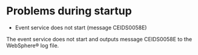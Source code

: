 # Problems during startup

- Event service does not start (message CEIDS0058E)

The event service does not start and outputs message CEIDS0058E to the WebSphere® log file.